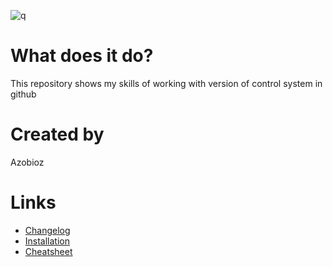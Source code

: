 ![q](https://icons.iconarchive.com/icons/dtafalonso/android-lollipop/512/Calculator-icon.png)

# What does it do?

This repository shows my skills of working with version of control system in github

# Created by 

Azobioz

# Links

- [Changelog](./changelog.md)
- [Installation](./install.md)
- [Cheatsheet](./cheatsheet.md)